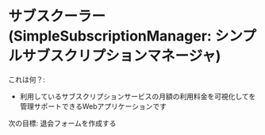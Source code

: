 # サブスクーラー(SimpleSubscriptionManager: シンプルサブスクリプションマネージャ)

これは何？:

  * 利用しているサブスクリプションサービスの月額の利用料金を可視化してを管理サポートできるWebアプリケーションです

次の目標:
  退会フォームを作成する

